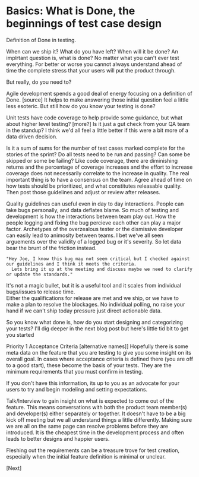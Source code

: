 Basics: What is Done, the beginnings of test case design
===============
Definition of Done in testing.

 When can we ship it? What do you have left? When will it be done? An implrtant question is, what is done?
 No matter what you can't ever test everything. For better or worse you cannot always understand ahead of time
 the complete stress that your users will put the product through.
 
 But really, do you need to? 
 
 Agile development spends a good deal of energy focusing on a definition of Done. [source] 
 It helps to make answering those initial question feel a little less esoteric. But still how do you know your 
 testing is done? 
 
 Unit tests have code coverage to help provide some guidance, but what about higher level testing? [more?] 
 Is it  just a gut check from your QA team in the standup? I think we'd all feel a little better if this were a bit more
 of a data driven decision.
  
 Is it a sum of sums for the number of test cases marked complete for the stories of the sprint? 
 Do all tests need to be run and passing? Can some be skipped or some be failing? 
 Like code coverage, there are diminishing returns and the percentage of 
 coverage increases and the effort to increase coverage does not necessarily correlate to the increase in quality.
 The real important thing is to have a consensus on the team. 
 Agree ahead of time on how tests should be prioritized, 
 and what constitutes releasable quality. Then post those guidelines and adjust or review after releases. 
  
  Quality guidelines can useful even in day to day interactions. People can take bugs personally, and data deflates blame.
  So much of testing and development is how the interactions between team play out. How the people logging and fixing the bug percieve each
  other can play a major factor. Archetypes of the overzealous tester or the dismissive developer can easily lead to animosity between teams.
  I bet we've all seen arguements over the validity of a logged bug or it's severity. So let data bear the brunt of the friction instead. 
   
    "Hey Joe, I know this bug may not seem critical but I checked against our guidelines and I think it meets the criteria. 
      Lets bring it up at the meeting and discuss maybe we need to clarify or update the standards."  
  
  It's not a magic bullet, but it is a useful tool and it scales from individual bugs/issues to release time.   
  Either the qualifications for release are met and we ship, or we have to make a plan to resolve the blockages. 
  No individual polling, no raise your hand if we can't ship today pressure just direct actionable data.    

So you know what done is, how do you start designing and categorizing your tests? 
I'll dig deeper in the next blog post but here's little tid bit to get you started

Priority 1 Acceptance Criteria [alternative names]]
Hopefully there is some meta data on the feature that you are testing to give you some insight on its overall goal.
In cases where acceptance criteria is defined there (you are off to a good start), these become the basis of your tests.
They are the minimum requirements that you must confirm in testing.

If you don't have this information, its up to you as an advocate for your users to try and begin modeling and setting expectations.

Talk/Interview to gain insight on what is expected to come out of the feature. 
This means conversations with both the product team member(s) and developer(s) either separately or together. 
It doesn't have to be a big kick off meeting but we all understand things a little differently. 
Making sure we are all on the same page can resolve problems before they are introduced. 
It is the cheapest time in the development process and often leads to better designs and happier users.

Fleshing out the requirements can be a treasure trove for test creation, especially when the initial feature definition is minimal or unclear.

[Next]
  

